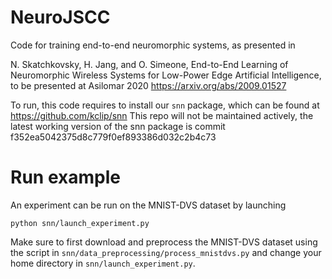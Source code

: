 # NeuroJSCC

Code for training end-to-end neuromorphic systems, as presented in 

N. Skatchkovsky, H. Jang, and O. Simeone, End-to-End Learning of Neuromorphic Wireless Systems for Low-Power Edge Artificial Intelligence, to be presented at Asilomar 2020
https://arxiv.org/abs/2009.01527

To run, this code requires to install our `snn` package, which can be found at https://github.com/kclip/snn
This repo will not be maintained actively, the latest working version of the snn package is commit f352ea5042375d8c779f0ef893386d032c2b4c73

# Run example
An experiment can be run on the MNIST-DVS dataset by launching

`python snn/launch_experiment.py`

Make sure to first download and preprocess the MNIST-DVS dataset using the script in `snn/data_preprocessing/process_mnistdvs.py` and change your home directory in `snn/launch_experiment.py`.

